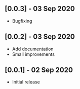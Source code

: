 ## [0.0.3] - 03 Sep 2020

* Bugfixing

## [0.0.2] - 03 Sep 2020

* Add documentation
* Small improvements

## [0.0.1] - 02 Sep 2020

* Initial release
